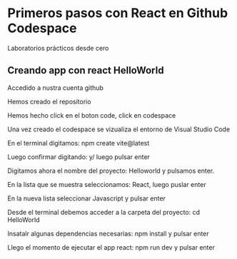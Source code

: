 # Primeros pasos con React en Github Codespace
Laboratorios prácticos desde cero

## Creando app con react HelloWorld

Accedido a nustra cuenta github

Hemos creado el repositorio

Hemos hecho click en el boton code, click en codespace

Una vez creado el codespace se vizualiza el entorno de Visual Studio Code

En el terminal digitamos: npm create vite@latest

Luego confirmar digitando: y/ luego pulsar enter

Digitamos ahora el nombre del proyecto: Helloworld y pulsamos enter.

En la lista que se muestra seleccionamos: React, luego puslar enter

En la nueva lista seleccionar Javascript y pulsar enter

Desde el terminal debemos acceder a la carpeta del proyecto: cd HelloWorld

Insatalr algunas dependencias necesarias: npm install y pulsar enter

Llego el momento de ejecutar el app react: npm run dev y pulsar enter